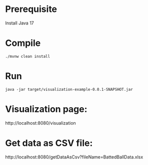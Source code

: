 # Prerequisite

Install Java 17

# Compile

```
./mvnw clean install
```

# Run

```
java -jar target/visualization-example-0.0.1-SNAPSHOT.jar
```

# Visualization page:

http://localhost:8080/visualization

# Get data as CSV file:

http://localhost:8080/getDataAsCsv?fileName=BattedBallData.xlsx